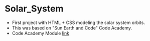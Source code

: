 # Solar_System
<ul>
<li> First project with HTML + CSS modeling the solar system orbits.  </li>
<li>This was based on "Sun Earth and Code" Code Academy. </li>
<li> Code Academy Module <a href="http://www.codecademy.com/en/goals/web-beginner-en-ymqg0"> link </a> </li>
